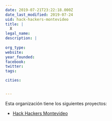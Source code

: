 ```yaml
---
date: 2019-07-21T23:22:18.000Z
date_last_modified: 2019-07-24
uid: hack-hackers-montevideo
title: |
  X
legal_name: 
description: |
  
org_type: 
website: 
year_founded: 
facebook: 
twitter: 
tags:

cities: 


---
```


Esta organización tiene los siguientes proyectos:

- [Hack Hackers Montevideo](/proyectos/hack-hackers-montevideo)
